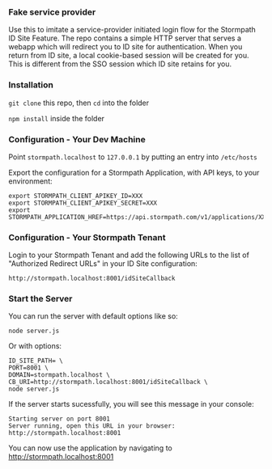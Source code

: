 ### Fake service provider

Use this to imitate a service-provider initiated login flow for the
Stormpath ID Site Feature.  The repo contains a simple HTTP server
that serves a webapp which will redirect you to ID site for authentication.
When you return from ID site, a local cookie-based session will be created
for you.  This is different from the SSO session which ID site retains
for you.

### Installation

`git clone` this repo, then `cd` into the folder

`npm install` inside the folder

### Configuration - Your Dev Machine

Point `stormpath.localhost` to `127.0.0.1` by putting an entry into `/etc/hosts`

Export the configuration for a Stormpath Application, with API keys, to your environment:

    export STORMPATH_CLIENT_APIKEY_ID=XXX
    export STORMPATH_CLIENT_APIKEY_SECRET=XXX
    export STORMPATH_APPLICATION_HREF=https://api.stormpath.com/v1/applications/XXX

### Configuration - Your Stormpath Tenant

Login to your Stormpath Tenant and add the following URLs to the list of
"Authorized Redirect URLs" in your ID Site configuration:

    http://stormpath.localhost:8001/idSiteCallback

### Start the Server

You can run the server with default options like so:

```
node server.js
```

Or with options:

```
ID_SITE_PATH= \
PORT=8001 \
DOMAIN=stormpath.localhost \
CB_URI=http://stormpath.localhost:8001/idSiteCallback \
node server.js
```

If the server starts sucessfully, you will see this message in your console:

```
Starting server on port 8001
Server running, open this URL in your browser:
http://stormpath.localhost:8001
```

You can now use the application by navigating to http://stormpath.localhost:8001